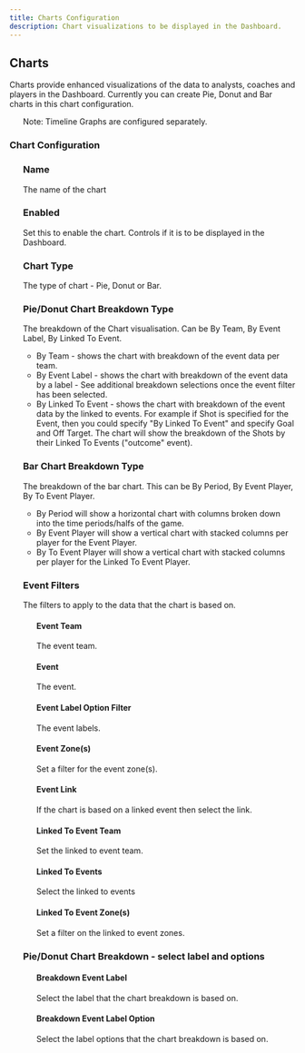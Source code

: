 ```yaml
---
title: Charts Configuration
description: Chart visualizations to be displayed in the Dashboard.
---
```


## Charts

Charts provide enhanced visualizations of the data to analysts, coaches and players in the Dashboard. Currently you can create Pie, Donut and Bar charts in this chart configuration.

<ul> 
Note: Timeline Graphs are configured separately.
</ul>

### Chart Configuration

<ul>

### Name

The name of the chart

### Enabled

Set this to enable the chart. Controls if it is to be displayed in the Dashboard.

### Chart Type

The type of chart - Pie, Donut or Bar.


### Pie/Donut Chart Breakdown Type

The breakdown of the Chart visualisation. Can be By Team, By Event Label, By Linked To Event. 
- By Team - shows the chart with breakdown of the event data per team.
- By Event Label - shows the chart with breakdown of the event data by a label - See additional breakdown selections once the event filter has been selected.
- By Linked To Event - shows the chart with breakdown of the event data by the linked to events. For example if Shot is specified for the Event, then you could specify "By Linked To Event" and specify Goal and Off Target. The chart will show the breakdown of the Shots by their Linked To Events ("outcome" event).

### Bar Chart Breakdown Type

The breakdown of the bar chart. This can be By Period, By Event Player, By To Event Player. 
- By Period will show a horizontal chart with columns broken down into the time periods/halfs of the game.
- By Event Player will show a vertical chart with stacked columns per player for the Event Player.
- By To Event Player will show a vertical chart with stacked columns per player for the Linked To Event Player.


### Event Filters

The filters to apply to the data that the chart is based on.

<ul>

#### Event Team

The event team.

#### Event

The event.

#### Event Label Option Filter

The event labels.

#### Event Zone(s)

Set a filter for the event zone(s).

#### Event Link

If the chart is based on a linked event then select the link.

#### Linked To Event Team

Set the linked to event team.

#### Linked To Events

Select the linked to events

#### Linked To Event Zone(s)

Set a filter on the linked to event zones.

</ul>

### Pie/Donut Chart Breakdown - select label and options

<ul>

#### Breakdown Event Label

Select the label that the chart breakdown is based on.

#### Breakdown Event Label Option

Select the label options that the chart breakdown is based on.

</ul>

</ul>